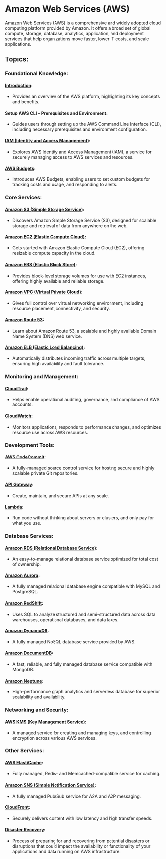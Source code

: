 # Amazon Web Services (AWS)

Amazon Web Services (AWS) is a comprehensive and widely adopted cloud computing platform provided by Amazon. It offers a broad set of global compute, storage, database, analytics, application, and deployment services that help organizations move faster, lower IT costs, and scale applications.

## Topics:

### Foundational Knowledge:
#### [Introduction](intro.md):
- Provides an overview of the AWS platform, highlighting its key concepts and benefits.

#### [Setup AWS CLI – Prerequisites and Environment](cli.md):
- Guides users through setting up the AWS Command Line Interface (CLI), including necessary prerequisites and environment configuration.

#### [IAM (Identity and Access Management)](iam.md):
- Explores AWS Identity and Access Management (IAM), a service for securely managing access to AWS services and resources.

#### [AWS Budgets](budget.md):
- Introduces AWS Budgets, enabling users to set custom budgets for tracking costs and usage, and responding to alerts.

### Core Services:
#### [Amazon S3 (Simple Storage Service)](s3.md):
- Discovers Amazon Simple Storage Service (S3), designed for scalable storage and retrieval of data from anywhere on the web.

#### [Amazon EC2 (Elastic Compute Cloud)](ec2.md):
- Gets started with Amazon Elastic Compute Cloud (EC2), offering resizable compute capacity in the cloud.

#### [Amazon EBS (Elastic Block Store)](ebs.md):
- Provides block-level storage volumes for use with EC2 instances, offering highly available and reliable storage.

#### [Amazon VPC (Virtual Private Cloud)](vpc.md):
- Gives full control over virtual networking environment, including resource placement, connectivity, and security.

#### [Amazon Route 53](route53.md):
- Learn about Amazon Route 53, a scalable and highly available Domain Name System (DNS) web service.

#### [Amazon ELB (Elastic Load Balancing)](elb.md):
- Automatically distributes incoming traffic across multiple targets, ensuring high availability and fault tolerance.

### Monitoring and Management:
#### [CloudTrail](ct.md):
- Helps enable operational auditing, governance, and compliance of AWS accounts.

#### [CloudWatch](watch.md):
- Monitors applications, responds to performance changes, and optimizes resource use across AWS resources.

### Development Tools:
#### [AWS CodeCommit](cc.md):
- A fully-managed source control service for hosting secure and highly scalable private Git repositories.

#### [API Gateway](api.md):
- Create, maintain, and secure APIs at any scale.

#### [Lambda](lam.md):
- Run code without thinking about servers or clusters, and only pay for what you use.

### Database Services:
#### [Amazon RDS (Relational Database Service)](rds.md):
- An easy-to-manage relational database service optimized for total cost of ownership.

#### [Amazon Aurora](ro.md):
- A fully managed relational database engine compatible with MySQL and PostgreSQL.

#### [Amazon RedShift](rs.md):
- Uses SQL to analyze structured and semi-structured data across data warehouses, operational databases, and data lakes.

#### [Amazon DynamoDB](ddb.md):
- A fully managed NoSQL database service provided by AWS.

#### [Amazon DocumentDB](ddd.md):
- A fast, reliable, and fully managed database service compatible with MongoDB.

#### [Amazon Neptune](nep.md):
- High-performance graph analytics and serverless database for superior scalability and availability.

### Networking and Security:
#### [AWS KMS (Key Management Service)](kms.md):
- A managed service for creating and managing keys, and controlling encryption across various AWS services.

### Other Services:
#### [AWS ElastiCache](ec.md):
- Fully managed, Redis- and Memcached-compatible service for caching.

#### [Amazon SNS (Simple Notification Service)](sns.md):
- A fully managed Pub/Sub service for A2A and A2P messaging.

#### [CloudFront](cf.md):
- Securely delivers content with low latency and high transfer speeds.

#### [Disaster Recovery](dr.md):
- Process of preparing for and recovering from potential disasters or disruptions that could impact the availability or functionality of your applications and data running on AWS infrastructure.
